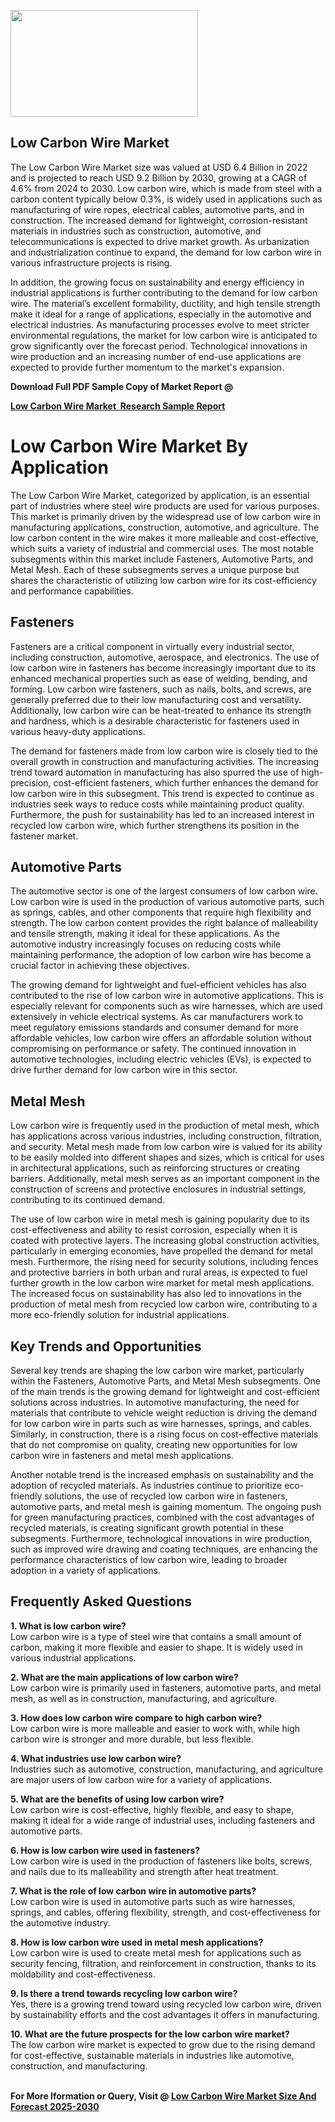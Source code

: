 <p><img class="alignnone size-medium wp-image-20088" src="https://ffe5etoiles.com/wp-content/uploads/2024/12/MST1-300x171.png" alt="" width="300" height="171" /></p><p> <h2>Low Carbon Wire Market </h2><p>The Low Carbon Wire Market size was valued at USD 6.4 Billion in 2022 and is projected to reach USD 9.2 Billion by 2030, growing at a CAGR of 4.6% from 2024 to 2030. Low carbon wire, which is made from steel with a carbon content typically below 0.3%, is widely used in applications such as manufacturing of wire ropes, electrical cables, automotive parts, and in construction. The increased demand for lightweight, corrosion-resistant materials in industries such as construction, automotive, and telecommunications is expected to drive market growth. As urbanization and industrialization continue to expand, the demand for low carbon wire in various infrastructure projects is rising.</p><p>In addition, the growing focus on sustainability and energy efficiency in industrial applications is further contributing to the demand for low carbon wire. The material’s excellent formability, ductility, and high tensile strength make it ideal for a range of applications, especially in the automotive and electrical industries. As manufacturing processes evolve to meet stricter environmental regulations, the market for low carbon wire is anticipated to grow significantly over the forecast period. Technological innovations in wire production and an increasing number of end-use applications are expected to provide further momentum to the market's expansion.</p></p><p><strong>Download Full PDF Sample Copy of Market Report @</strong></p><p><strong><a href="https://www.verifiedmarketreports.com/download-sample/?rid=628620&utm_source=Sites-google&utm_medium=265" target="_blank">Low Carbon Wire Market &nbsp;Research Sample Report</a></strong></p><p><h1>Low Carbon Wire Market By Application</h1><p>The Low Carbon Wire Market, categorized by application, is an essential part of industries where steel wire products are used for various purposes. This market is primarily driven by the widespread use of low carbon wire in manufacturing applications, construction, automotive, and agriculture. The low carbon content in the wire makes it more malleable and cost-effective, which suits a variety of industrial and commercial uses. The most notable subsegments within this market include Fasteners, Automotive Parts, and Metal Mesh. Each of these subsegments serves a unique purpose but shares the characteristic of utilizing low carbon wire for its cost-efficiency and performance capabilities.</p><h2>Fasteners</h2><p>Fasteners are a critical component in virtually every industrial sector, including construction, automotive, aerospace, and electronics. The use of low carbon wire in fasteners has become increasingly important due to its enhanced mechanical properties such as ease of welding, bending, and forming. Low carbon wire fasteners, such as nails, bolts, and screws, are generally preferred due to their low manufacturing cost and versatility. Additionally, low carbon wire can be heat-treated to enhance its strength and hardness, which is a desirable characteristic for fasteners used in various heavy-duty applications.</p><p>The demand for fasteners made from low carbon wire is closely tied to the overall growth in construction and manufacturing activities. The increasing trend toward automation in manufacturing has also spurred the use of high-precision, cost-efficient fasteners, which further enhances the demand for low carbon wire in this subsegment. This trend is expected to continue as industries seek ways to reduce costs while maintaining product quality. Furthermore, the push for sustainability has led to an increased interest in recycled low carbon wire, which further strengthens its position in the fastener market.</p><h2>Automotive Parts</h2><p>The automotive sector is one of the largest consumers of low carbon wire. Low carbon wire is used in the production of various automotive parts, such as springs, cables, and other components that require high flexibility and strength. The low carbon content provides the right balance of malleability and tensile strength, making it ideal for these applications. As the automotive industry increasingly focuses on reducing costs while maintaining performance, the adoption of low carbon wire has become a crucial factor in achieving these objectives.</p><p>The growing demand for lightweight and fuel-efficient vehicles has also contributed to the rise of low carbon wire in automotive applications. This is especially relevant for components such as wire harnesses, which are used extensively in vehicle electrical systems. As car manufacturers work to meet regulatory emissions standards and consumer demand for more affordable vehicles, low carbon wire offers an affordable solution without compromising on performance or safety. The continued innovation in automotive technologies, including electric vehicles (EVs), is expected to drive further demand for low carbon wire in this sector.</p><h2>Metal Mesh</h2><p>Low carbon wire is frequently used in the production of metal mesh, which has applications across various industries, including construction, filtration, and security. Metal mesh made from low carbon wire is valued for its ability to be easily molded into different shapes and sizes, which is critical for uses in architectural applications, such as reinforcing structures or creating barriers. Additionally, metal mesh serves as an important component in the construction of screens and protective enclosures in industrial settings, contributing to its continued demand.</p><p>The use of low carbon wire in metal mesh is gaining popularity due to its cost-effectiveness and ability to resist corrosion, especially when it is coated with protective layers. The increasing global construction activities, particularly in emerging economies, have propelled the demand for metal mesh. Furthermore, the rising need for security solutions, including fences and protective barriers in both urban and rural areas, is expected to fuel further growth in the low carbon wire market for metal mesh applications. The increased focus on sustainability has also led to innovations in the production of metal mesh from recycled low carbon wire, contributing to a more eco-friendly solution for industrial applications.</p><h2>Key Trends and Opportunities</h2><p>Several key trends are shaping the low carbon wire market, particularly within the Fasteners, Automotive Parts, and Metal Mesh subsegments. One of the main trends is the growing demand for lightweight and cost-efficient solutions across industries. In automotive manufacturing, the need for materials that contribute to vehicle weight reduction is driving the demand for low carbon wire in parts such as wire harnesses, springs, and cables. Similarly, in construction, there is a rising focus on cost-effective materials that do not compromise on quality, creating new opportunities for low carbon wire in fasteners and metal mesh applications.</p><p>Another notable trend is the increased emphasis on sustainability and the adoption of recycled materials. As industries continue to prioritize eco-friendly solutions, the use of recycled low carbon wire in fasteners, automotive parts, and metal mesh is gaining momentum. The ongoing push for green manufacturing practices, combined with the cost advantages of recycled materials, is creating significant growth potential in these subsegments. Furthermore, technological innovations in wire production, such as improved wire drawing and coating techniques, are enhancing the performance characteristics of low carbon wire, leading to broader adoption in a variety of applications.</p><h2>Frequently Asked Questions</h2><p><b>1. What is low carbon wire?</b><br>Low carbon wire is a type of steel wire that contains a small amount of carbon, making it more flexible and easier to shape. It is widely used in various industrial applications.</p><p><b>2. What are the main applications of low carbon wire?</b><br>Low carbon wire is primarily used in fasteners, automotive parts, and metal mesh, as well as in construction, manufacturing, and agriculture.</p><p><b>3. How does low carbon wire compare to high carbon wire?</b><br>Low carbon wire is more malleable and easier to work with, while high carbon wire is stronger and more durable, but less flexible.</p><p><b>4. What industries use low carbon wire?</b><br>Industries such as automotive, construction, manufacturing, and agriculture are major users of low carbon wire for a variety of applications.</p><p><b>5. What are the benefits of using low carbon wire?</b><br>Low carbon wire is cost-effective, highly flexible, and easy to shape, making it ideal for a wide range of industrial uses, including fasteners and automotive parts.</p><p><b>6. How is low carbon wire used in fasteners?</b><br>Low carbon wire is used in the production of fasteners like bolts, screws, and nails due to its malleability and strength after heat treatment.</p><p><b>7. What is the role of low carbon wire in automotive parts?</b><br>Low carbon wire is used in automotive parts such as wire harnesses, springs, and cables, offering flexibility, strength, and cost-effectiveness for the automotive industry.</p><p><b>8. How is low carbon wire used in metal mesh applications?</b><br>Low carbon wire is used to create metal mesh for applications such as security fencing, filtration, and reinforcement in construction, thanks to its moldability and cost-effectiveness.</p><p><b>9. Is there a trend towards recycling low carbon wire?</b><br>Yes, there is a growing trend toward using recycled low carbon wire, driven by sustainability efforts and the cost advantages it offers in manufacturing.</p><p><b>10. What are the future prospects for the low carbon wire market?</b><br>The low carbon wire market is expected to grow due to the rising demand for cost-effective, sustainable materials in industries like automotive, construction, and manufacturing.</p><strong><br />For More Iformation or Query, Visit @ <a href="https://www.verifiedmarketreports.com/product/low-carbon-wire-market/" target="_blank">Low Carbon Wire Market Size And Forecast 2025-2030</a></strong></p>

